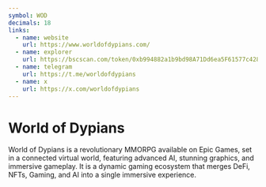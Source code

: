 ```yaml
---
symbol: WOD
decimals: 18
links:
  - name: website
    url: https://www.worldofdypians.com/
  - name: explorer
    url: https://bscscan.com/token/0xb994882a1b9bd98A71Dd6ea5F61577c42848B0E8
  - name: telegram
    url: https://t.me/worldofdypians
  - name: x
    url: https://x.com/worldofdypians
---
```


# World of Dypians

World of Dypians is a revolutionary MMORPG available on Epic Games, set in a connected virtual world, featuring advanced AI, stunning graphics, and immersive gameplay. It is a dynamic gaming ecosystem that merges DeFi, NFTs, Gaming, and AI into a single immersive experience.
